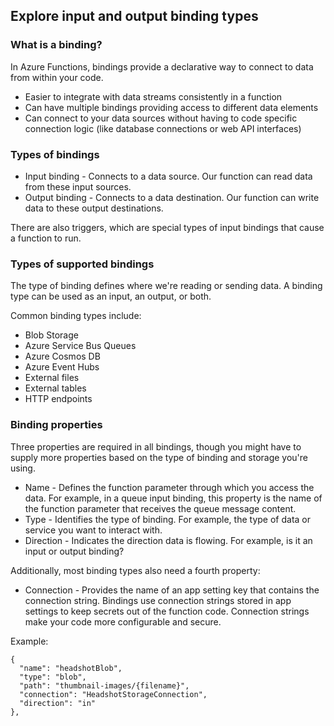 ## Explore input and output binding types

### What is a binding?
In Azure Functions, bindings provide a declarative way to connect to data from within your code. 
 - Easier to integrate with data streams consistently in a function
 - Can have multiple bindings providing access to different data elements
 - Can connect to your data sources without having to code specific connection logic (like database connections or web API interfaces)

### Types of bindings

- Input binding - Connects to a data source. Our function can read data from these input sources.
- Output binding - Connects to a data destination. Our function can write data to these output destinations.

There are also triggers, which are special types of input bindings that cause a function to run. 

### Types of supported bindings
The type of binding defines where we're reading or sending data. 
A binding type can be used as an input, an output, or both.

Common binding types include:
- Blob Storage
- Azure Service Bus Queues
- Azure Cosmos DB
- Azure Event Hubs
- External files
- External tables
- HTTP endpoints

### Binding properties
Three properties are required in all bindings, though you might have to supply more properties based on the type of binding and storage you're using.
- Name - Defines the function parameter through which you access the data. For example, in a queue input binding, this property is the name of the function parameter that receives the queue message content.
- Type - Identifies the type of binding. For example, the type of data or service you want to interact with.
- Direction - Indicates the direction data is flowing. For example, is it an input or output binding?

Additionally, most binding types also need a fourth property:
- Connection - Provides the name of an app setting key that contains the connection string. Bindings use connection strings stored in app settings to keep secrets out of the function code. Connection strings make your code more configurable and secure.

Example: 
```
{
  "name": "headshotBlob",
  "type": "blob",
  "path": "thumbnail-images/{filename}",
  "connection": "HeadshotStorageConnection",
  "direction": "in"
},
```
